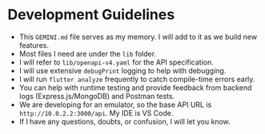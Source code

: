 # Development Guidelines

- This `GEMINI.md` file serves as my memory. I will add to it as we build new features.
- Most files I need are under the `lib` folder.
- I will refer to `lib/openapi-v4.yaml` for the API specification.
- I will use extensive `debugPrint` logging to help with debugging.
- I will run `flutter analyze` frequently to catch compile-time errors early.
- You can help with runtime testing and provide feedback from backend logs (Express.js/MongoDB) and Postman tests.
- We are developing for an emulator, so the base API URL is `http://10.0.2.2:3000/api`. My IDE is VS Code.
- If I have any questions, doubts, or confusion, I will let you know.
